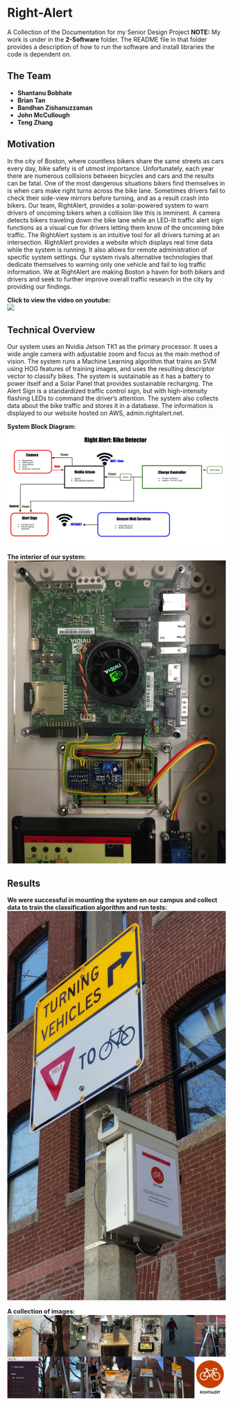 # Right-Alert
A Collection of the Documentation for my Senior Design Project
**NOTE:** My work is under in the **2-Software** folder. The README file in that folder provides a description of how to run the software and install libraries the code is dependent on.

## The Team

* **Shantanu Bobhate**
* **Brian Tan**
* **Bandhan Zishanuzzaman**
* **John McCullough**
* **Teng Zhang**

## Motivation

In the city of Boston, where countless bikers share the same streets as cars every day, bike safety is of utmost importance. Unfortunately, each year there are numerous collisions between bicycles and cars and the results can be fatal. One of the most dangerous situations bikers find themselves in is when cars make right turns across the bike lane. Sometimes drivers fail to check their side-view mirrors before turning, and as a result crash into bikers. Our team, RightAlert, provides a solar-powered system to warn drivers of oncoming bikers when a collision like this is imminent. A camera detects bikers traveling down the bike lane while an LED-lit traffic alert sign functions as a visual cue for drivers letting them know of the oncoming bike traffic. The RightAlert system is an intuitive tool for all drivers turning at an intersection. RightAlert provides a website which displays real time data while the system is running. It also allows for remote administration of specific system settings. Our system rivals alternative technologies that dedicate themselves to warning only one vehicle and fail to log traffic information. We at RightAlert are making Boston a haven for both bikers and drivers and seek to further improve overall traffic research in the city by providing our findings.

**Click to view the video on youtube:**  
[![](https://img.youtube.com/vi/Dha42Zwq1EA/0.jpg)](https://www.youtube.com/watch?v=Dha42Zwq1EA)

## Technical Overview

Our system uses an Nvidia Jetson TK1 as the primary processor. It uses a wide angle camera with adjustable zoom and focus as the main method of vision. The system runs a Machine Learning algorithm that trains an SVM using HOG features of training images, and uses the resulting descriptor vector to classify bikes. The system is sustainable as it has a battery to power itself and a Solar Panel that provides sustainable recharging. The Alert Sign is a standardized traffic control sign, but with high-intensity flashing LEDs to command the driver’s attention. The system also collects data about the bike traffic and stores it in a database. The information is displayed to our website hosted on AWS, admin.rightalert.net.

**System Block Diagram:**  
    ![](https://github.com/sbobhate/Right-Alert/blob/master/Resources/Right%20Alert%20Block%20Diagram%20Final.jpg)

**The interior of our system:**  
    ![](https://github.com/sbobhate/Right-Alert/blob/master/Resources/interior.png)

## Results

**We were successful in mounting the system on our campus and collect data to train the classification algorithm and run tests:**  
    ![](https://github.com/sbobhate/Right-Alert/blob/master/Resources/setup.jpg)

**A collection of images:**  
    ![](https://github.com/sbobhate/Right-Alert/blob/master/Resources/collage.png)
